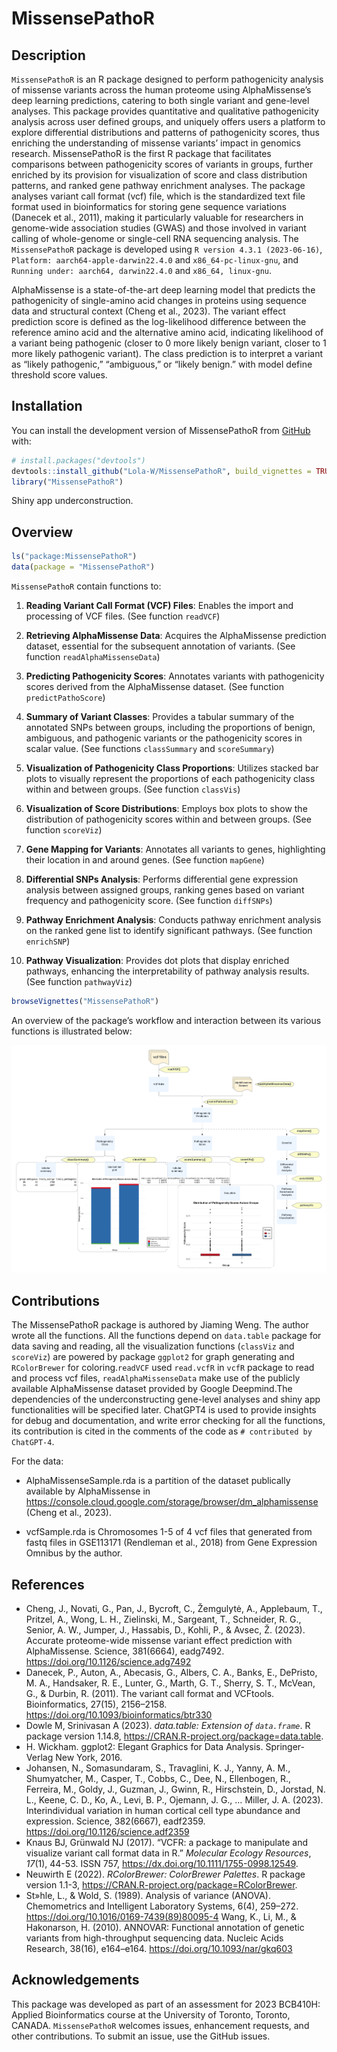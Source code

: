 
<!-- README.md is generated from README.Rmd. Please edit that file -->

# MissensePathoR

<!-- badges: start -->
<!-- badges: end -->

## Description

`MissensePathoR` is an R package designed to perform pathogenicity
analysis of missense variants across the human proteome using
AlphaMissense’s deep learning predictions, catering to both single
variant and gene-level analyses. This package provides quantitative and
qualitative pathogenicity analysis across user defined groups, and
uniquely offers users a platform to explore differential distributions
and patterns of pathogenicity scores, thus enriching the understanding
of missense variants’ impact in genomics research. MissensePathoR is the
first R package that facilitates comparisons between pathogenicity
scores of variants in groups, further enriched by its provision for
visualization of score and class distribution patterns, and ranked gene
pathway enrichment analyses. The package analyses variant call format
(vcf) file, which is the standardized text file format used in
bioinformatics for storing gene sequence variations (Danecek et al.,
2011), making it particularly valuable for researchers in genome-wide
association studies (GWAS) and those involved in variant calling of
whole-genome or single-cell RNA sequencing analysis. The
`MissensePathoR` package is developed using
`R version 4.3.1 (2023-06-16)`, `Platform: aarch64-apple-darwin22.4.0`
and `x86_64-pc-linux-gnu`, and `Running under: aarch64, darwin22.4.0`
and `x86_64, linux-gnu`.

AlphaMissense is a state-of-the-art deep learning model that predicts
the pathogenicity of single-amino acid changes in proteins using
sequence data and structural context (Cheng et al., 2023). The variant
effect prediction score is defined as the log-likelihood difference
between the reference amino acid and the alternative amino acid,
indicating likelihood of a variant being pathogenic (closer to 0 more
likely benign variant, closer to 1 more likely pathogenic variant). The
class prediction is to interpret a variant as “likely pathogenic,”
“ambiguous,” or “likely benign.” with model define threshold score
values.

## Installation

You can install the development version of MissensePathoR from
[GitHub](https://github.com/) with:

``` r
# install.packages("devtools")
devtools::install_github("Lola-W/MissensePathoR", build_vignettes = TRUE)
library("MissensePathoR")
```

Shiny app underconstruction.

## Overview

``` r
ls("package:MissensePathoR")
data(package = "MissensePathoR")
```

`MissensePathoR` contain functions to:

1.  **Reading Variant Call Format (VCF) Files**: Enables the import and
    processing of VCF files. (See function `readVCF`)

2.  **Retrieving AlphaMissense Data**: Acquires the AlphaMissense
    prediction dataset, essential for the subsequent annotation of
    variants. (See function `readAlphaMissenseData`)

3.  **Predicting Pathogenicity Scores**: Annotates variants with
    pathogenicity scores derived from the AlphaMissense dataset. (See
    function `predictPathoScore`)

4.  **Summary of Variant Classes**: Provides a tabular summary of the
    annotated SNPs between groups, including the proportions of benign,
    ambiguous, and pathogenic variants or the pathogenicity scores in
    scalar value. (See functions `classSummary` and `scoreSummary`)

5.  **Visualization of Pathogenicity Class Proportions**: Utilizes
    stacked bar plots to visually represent the proportions of each
    pathogenicity class within and between groups. (See function
    `classVis`)

6.  **Visualization of Score Distributions**: Employs box plots to show
    the distribution of pathogenicity scores within and between groups.
    (See function `scoreViz`)

7.  **Gene Mapping for Variants**: Annotates all variants to genes,
    highlighting their location in and around genes. (See function
    `mapGene`)

8.  **Differential SNPs Analysis**: Performs differential gene
    expression analysis between assigned groups, ranking genes based on
    variant frequency and pathogenicity score. (See function `diffSNPs`)

9.  **Pathway Enrichment Analysis**: Conducts pathway enrichment
    analysis on the ranked gene list to identify significant pathways.
    (See function `enrichSNP`)

10. **Pathway Visualization**: Provides dot plots that display enriched
    pathways, enhancing the interpretability of pathway analysis
    results. (See function `pathwayViz`)

``` r
browseVignettes("MissensePathoR")
```

An overview of the package’s workflow and interaction between its
various functions is illustrated below:

![](./inst/extdata/Overview_flowchart.png)

## Contributions

The MissensePathoR package is authored by Jiaming Weng. The author wrote
all the functions. All the functions depend on `data.table` package for
data saving and reading, all the visualization functions (`classViz` and
`scoreViz`) are powered by package `ggplot2` for graph generating and
`RColorBrewer` for coloring.`readVCF` used `read.vcfR` in `vcfR` package
to read and process vcf files, `readAlphaMissenseData` make use of the
publicly available AlphaMissense dataset provided by Google Deepmind.The
dependencies of the underconstructing gene-level analyses and shiny app
functionalities will be specified later. ChatGPT4 is used to provide
insights for debug and documentation, and write error checking for all
the functions, its contribution is cited in the comments of the code as
`# contributed by ChatGPT-4`.

For the data:

- AlphaMissenseSample.rda is a partition of the dataset publically
  available by AlphaMissense in
  <https://console.cloud.google.com/storage/browser/dm_alphamissense>
  (Cheng et al., 2023).

- vcfSample.rda is Chromosomes 1-5 of 4 vcf files that generated from
  fastq files in GSE113171 (Rendleman et al., 2018) from Gene Expression
  Omnibus by the author.

## References

- Cheng, J., Novati, G., Pan, J., Bycroft, C., Žemgulytė, A., Applebaum,
  T., Pritzel, A., Wong, L. H., Zielinski, M., Sargeant, T.,
  Schneider, R. G., Senior, A. W., Jumper, J., Hassabis, D., Kohli, P.,
  & Avsec, Ž. (2023). Accurate proteome-wide missense variant effect
  prediction with AlphaMissense. Science, 381(6664), eadg7492.
  <https://doi.org/10.1126/science.adg7492>
- Danecek, P., Auton, A., Abecasis, G., Albers, C. A., Banks, E.,
  DePristo, M. A., Handsaker, R. E., Lunter, G., Marth, G. T.,
  Sherry, S. T., McVean, G., & Durbin, R. (2011). The variant call
  format and VCFtools. Bioinformatics, 27(15), 2156–2158.
  <https://doi.org/10.1093/bioinformatics/btr330>
- Dowle M, Srinivasan A (2023). *data.table: Extension of `data.frame`*.
  R package version 1.14.8,
  <https://CRAN.R-project.org/package=data.table>.
- H. Wickham. ggplot2: Elegant Graphics for Data Analysis.
  Springer-Verlag New York, 2016.
- Johansen, N., Somasundaram, S., Travaglini, K. J., Yanny, A. M.,
  Shumyatcher, M., Casper, T., Cobbs, C., Dee, N., Ellenbogen, R.,
  Ferreira, M., Goldy, J., Guzman, J., Gwinn, R., Hirschstein, D.,
  Jorstad, N. L., Keene, C. D., Ko, A., Levi, B. P., Ojemann, J. G., …
  Miller, J. A. (2023). Interindividual variation in human cortical cell
  type abundance and expression. Science, 382(6667), eadf2359.
  <https://doi.org/10.1126/science.adf2359>
- Knaus BJ, Grünwald NJ (2017). “VCFR: a package to manipulate and
  visualize variant call format data in R.” *Molecular Ecology
  Resources*, *17*(1), 44-53. ISSN 757,
  <https://dx.doi.org/10.1111/1755-0998.12549>.
- Neuwirth E (2022). *RColorBrewer: ColorBrewer Palettes*. R package
  version 1.1-3, <https://CRAN.R-project.org/package=RColorBrewer>.
- St»hle, L., & Wold, S. (1989). Analysis of variance (ANOVA).
  Chemometrics and Intelligent Laboratory Systems, 6(4), 259–272.
  <https://doi.org/10.1016/0169-7439(89)80095-4> Wang, K., Li, M., &
  Hakonarson, H. (2010). ANNOVAR: Functional annotation of genetic
  variants from high-throughput sequencing data. Nucleic Acids Research,
  38(16), e164–e164. <https://doi.org/10.1093/nar/gkq603>

## Acknowledgements

This package was developed as part of an assessment for 2023 BCB410H:
Applied Bioinformatics course at the University of Toronto, Toronto,
CANADA. `MissensePathoR` welcomes issues, enhancement requests, and
other contributions. To submit an issue, use the GitHub issues.
